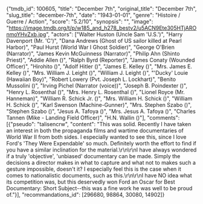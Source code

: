 {"tmdb_id": 100605, "title": "December 7th", "original_title": "December 7th", "slug_title": "december-7th", "date": "1943-01-01", "genre": "Histoire / Guerre / Action", "score": "5.2/10", "synopsis": "", "image": "https://image.tmdb.org/t/p/w185_and_h278_bestv2/u5ACN9Ete305HTjAROnmoYHvZxb.jpg", "actors": ["Walter Huston (Uncle Sam 'U.S.')", "Harry Davenport (Mr. 'C')", "Dana Andrews (Ghost of US sailor killed at Pearl Harbor)", "Paul Hurst (World War I Ghost Soldier)", "George O'Brien (Narrator)", "James Kevin McGuinness (Narrator)", "Philip Ahn (Shinto Priest)", "Addie Allen ()", "Ralph Byrd (Reporter)", "James Conaty (Wounded Officer)", "Hirohito ()", "Adolf Hitler ()", "James E. Kelley ()", "Mrs. James E. Kelley ()", "Mrs. William J. Leight ()", "William J. Leight ()", "'Ducky' Louie (Hawaiian Boy)", "Robert Lowery (Pvt. Joseph L. Lockhart)", "Benito Mussolini ()", "Irving Pichel (Narrator (voice))", "Joseph B. Poindexter ()", "Henry L. Rosenthal ()", "Mrs. Henry L. Rosenthal ()", "Lionel Royce (Mr. Hanneman)", "William R. Schick Jr. ()", "Mrs. William H. Schick ()", "William H. Schick ()", "Karl Swenson (Machine-Gunner)", "Mrs. Stephen Szabo ()", "Stephen Szabo ()", "Jesus A. Tafoya ()", "Mrs. Jesus A. Tafoya ()", "Charles Tannen (Mike - Landing Field Officer)", "H.N. Wallin ()"], "comments": [{"pseudo": "talisencrw", "content": "This was solid. Recently I have taken an interest in both the propaganda films and wartime documentaries of World War II from both sides. I especially wanted to see this, since I love Ford's 'They Were Expendable' so much. Definitely worth the effort to find if you have a similar inclination for the material.\r\n\r\nI have always wondered if a truly 'objective', 'unbiased' documentary can be made. Simply the decisions a director makes in what to capture and what not to makes such a gesture impossible, doesn't it? I especially feel this is the case when it comes to nationalistic documents, such as this.\r\n\r\nI have NO idea what its competition was, but this deservedly won Ford an Oscar for Best Documentary: Short Subject--this was a fine work he was well to be proud of."}], "recommandations_id": [296680, 98864, 30080, 14902]}